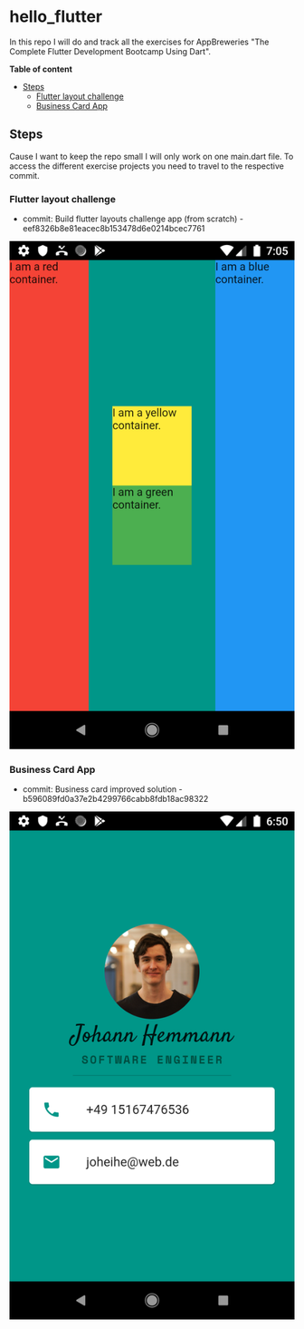 # hello_flutter

In this repo I will do and track all the exercises for AppBreweries "The Complete Flutter Development Bootcamp Using Dart".

**Table of content**
- [Steps](#steps)
  - [Flutter layout challenge](#flutter-layout-challenge)
  - [Business Card App](#business-card-app)

## Steps
Cause I want to keep the repo small I will only work on one main.dart file. To access the different exercise projects you need to travel to the respective commit.

### Flutter layout challenge
- commit: Build flutter layouts challenge app (from scratch) - eef8326b8e81eacec8b153478d6e0214bcec7761

![layout challenge](img/layout_challenge.png)

### Business Card App
- commit: Business card improved solution - b596089fd0a37e2b4299766cabb8fdb18ac98322

![business card app](img/flutter_business_card.png)